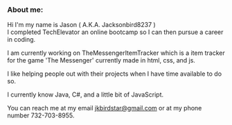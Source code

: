 ### About me:
Hi I'm my name is Jason ( A.K.A. Jacksonbird8237 )  
I  completed TechElevator an online bootcamp so I can then pursue a career in coding.

I am currently working on TheMessengerItemTracker which is a item tracker for the game 'The Messenger' currently made in html, css, and js.

I like helping people out with their projects when I have time available to do so.

I currently know Java, C#, and a little bit of JavaScript.

You can reach me at my email jkbirdstar@gmail.com or at my phone number 732-703-8955.

<!--
**Jacksonbird8237/Jacksonbird8237** is a ✨ _special_ ✨ repository because its `README.md` (this file) appears on your GitHub profile.

Here are some ideas to get you started:

- 🔭 I’m currently working on ...
- 🌱 I’m currently learning ...
- 👯 I’m looking to collaborate on ...
- 🤔 I’m looking for help with ...
- 💬 Ask me about ...
- 📫 How to reach me: ...
- 😄 Pronouns: ...
- ⚡ Fun fact: ...
-->
